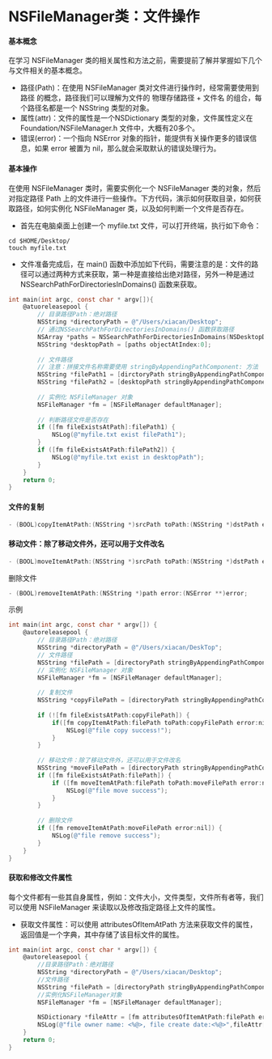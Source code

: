 # NSFileManager类：文件操作

#### 基本概念

在学习 NSFileManager 类的相关属性和方法之前，需要提前了解并掌握如下几个与文件相关的基本概念。

* 路径\(Path\)：在使用 NSFileManager 类对文件进行操作时，经常需要使用到 路径 的概念，路径我们可以理解为文件的 物理存储路径 + 文件名 的组合，每个路径名都是一个 NSString 类型的对象。
* 属性\(attr\)：文件的属性是一个NSDictionary 类型的对象，文件属性定义在 Foundation/NSFileManager.h 文件中，大概有20多个。
* 错误\(error\)：一个指向 NSError 对象的指针，能提供有关操作更多的错误信息，如果 error 被置为 nil，那么就会采取默认的错误处理行为。

#### 基本操作

在使用 NSFileManager 类时，需要实例化一个 NSFileManager 类的对象，然后对指定路径 Path 上的文件进行一些操作。下方代码，演示如何获取目录，如何获取路径，如何实例化 NSFileManager 类，以及如何判断一个文件是否存在。

* 首先在电脑桌面上创建一个 myfile.txt 文件，可以打开终端，执行如下命令：

```text
cd $HOME/Desktop/
touch myfile.txt
```

* 文件准备完成后，在 main\(\) 函数中添加如下代码，需要注意的是：文件的路径可以通过两种方式来获取，第一种是直接给出绝对路径，另外一种是通过 NSSearchPathForDirectoriesInDomains\(\) 函数来获取。

```objectivec
int main(int argc, const char * argv[]){
    @atuoreleasepool {
        // 目录路径Path：绝对路径
        NSString *directoryPath = @"/Users/xiacan/Desktop";
        // 通过NSSearchPathForDirectoriesInDomains() 函数获取路径
        NSArray *paths = NSSearchPathForDirectoriesInDomains(NSDesktopDirectory, NSUserDomainMask, YES);
        NSString *desktopPath = [paths objectAtIndex:0];
        
        // 文件路径
        // 注意：拼接文件名称需要使用 stringByAppendingPathComponent: 方法
        NSString *filePath1 = [dirctoryPath stringByAppendingPathComponent:@"myfile.txt"];
        NSString *filePath2 = [desktopPath stringByAppendingPathComponent:@"myfile.txt"];
        
        // 实例化 NSFileManager 对象
        NSFileManager *fm = [NSFileManager defaultManager];
        
        // 判断路径文件是否存在
        if ([fm fileExistsAtPath]:filePath1) {
            NSLog(@"myfile.txt exist filePath1");
        }
        if ([fm fileExistsAtPath:filePath2]) {
            NSLog(@"myfile.txt exist in desktopPath");      
        }
    }
    return 0;
}
```

#### 文件的复制

```objectivec
- (BOOL)copyItemAtPath:(NSString *)srcPath toPath:(NSString *)dstPath error:(NSError **)error;
```

#### 移动文件：除了移动文件外，还可以用于文件改名

```objectivec
- (BOOL)moveItemAtPath:(NSString *)srcPath toPath:(NSString *)dstPath error:(NSError **)error;
```

 删除文件

```objectivec
- (BOOL)removeItemAtPath:(NSString *)path error:(NSError **)error;
```

示例

```objectivec
int main(int argc, const char * argv[]) {
    @autoreleasepool {
        // 目录路径Path：绝对路径
        NSString *directoryPath = @"/Users/xiacan/DeskTop";
        // 文件路径
        NSString *filePath = [directoryPath stringByAppendingPathComponent:@"myfile.txt"];
        // 实例化 NSFileManager 对象
        NSFileManager *fm = [NSFileManager defaultManager];
        
        // 复制文件
        NSString *copyFilePath = [directoryPath stringByAppendingPathComponent:@"myfilecopy.txt"];
        
        if (![fm fileExistsAtPath:copyFilePath]) {
            if([fm copyItemAtPath:filePath toPath:copyFilePath error:nil]) {
                NSLog(@"file copy success!");
            }
        }
        
        // 移动文件：除了移动文件外，还可以用于文件改名
        NSString *moveFilePath = [directoryPath stringByAppendingPathComponent:@"myfileNEWcopy.txt"];
        if ([fm fileExistsAtPath:filePath]) {
            if ([fm moveItemAtPath:filePath toPath:moveFilePath error:nil]) {
                NSLog(@"file move success");
            }
        }
        
        // 删除文件
        if ([fm removeItemAtPath:moveFilePath error:nil]) {
            NSLog(@"file remove success");
        }
    }
}
```

#### 获取和修改文件属性

每个文件都有一些其自身属性，例如：文件大小，文件类型，文件所有者等，我们可以使用 NSFileManager 来读取以及修改指定路径上文件的属性。

* 获取文件属性：可以使用 attributesOfItemAtPath 方法来获取文件的属性，返回值是一个字典，其中存储了该目标文件的属性。

```objectivec
int main(int argc, const char * argv[]) {
    @autoreleasepool {
        //目录路径Path：绝对路径
        NSString *directoryPath = @"/Users/xiacan/Desktop";
        //文件路径
        NSString *filePath = [directoryPath stringByAppendingPathComponent:@"myfile.txt"];
        //实例化NSFileManager对象
        NSFileManager *fm = [NSFileManager defaultManager];
        
        NSDictionary *fileAttr = [fm attributesOfItemAtPath:filePath error:nil];
        NSLog(@"file owner name: <%@>, file create date:<%@>",fileAttr[NSFileOwnerAccountName],fileAttr[NSFileCreationDate]);
    }
    return 0;
}
```

